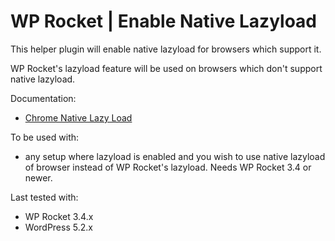 # WP Rocket | Enable Native Lazyload

This helper plugin will enable native lazyload for browsers which support it.

WP Rocket's lazyload feature will be used on browsers which don't support native lazyload.

Documentation:
* [Chrome Native Lazy Load](https://docs.wp-rocket.me/article/1292-chrome-native-lazyload)

To be used with:
* any setup where lazyload is enabled and you wish to use native lazyload of browser instead of WP Rocket's lazyload. Needs WP Rocket 3.4 or newer. 

Last tested with:
* WP Rocket 3.4.x
* WordPress 5.2.x
